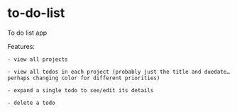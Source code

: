 # to-do-list

To do list app

Features:

    - view all projects

    - view all todos in each project (probably just the title and duedate… perhaps changing color for different priorities)

    - expand a single todo to see/edit its details

    - delete a todo

